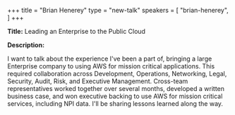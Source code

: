 +++
title = "Brian Henerey"
type = "new-talk"
speakers = [
        "brian-henerey",
]
+++
<div class="span-15  ">
  <div class="span-15  last ">
  <p><strong>Title:</strong>
Leading an Enterprise to the Public Cloud
</p>

<p><strong>Description:</strong></p>

<p>
I want to talk about the experience I've been a part of, bringing a large Enterprise company to using AWS for mission critical applications. This required collaboration across Development, Operations, Networking, Legal, Security, Audit, Risk, and Executive Management. Cross-team representatives worked together over several months, developed a written business case, and won executive backing to use AWS for mission critical services, including NPI data.  I'll be sharing lessons learned along the way.
</p>
<p>

</p>


  </div>
</div>